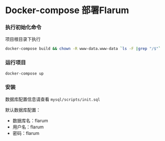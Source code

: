 # Docker-compose 部署Flarum

### 执行初始化命令

项目根目录下执行
```bash
docker-compose build && chown -R www-data.www-data `ls -F |grep "/$"`
```

### 运行项目
```bash
docker-compose up
```

### 安装

数据库配置信息请查看 `mysql/scripts/init.sql`

默认数据库配置：

* 数据库名：flarum
* 用户名：flarum
* 密码：flarum
